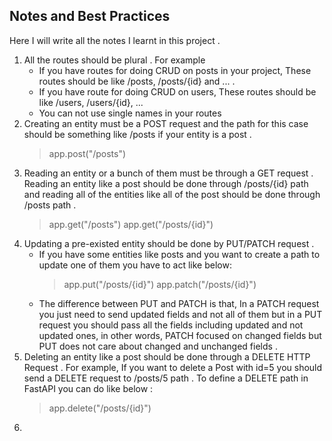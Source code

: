 ## Notes and Best Practices
Here I will write all the notes I learnt in this project . 

 1. All the routes should be plural . For example 
	 - If you have routes for doing CRUD on posts in your project, These routes should be like /posts, /posts/{id} and ... . 
	 - If you have route for doing CRUD on users, These routes should be like /users, /users/{id}, ...
	 - You can not use single names in your routes
 2. Creating an entity must be a POST request and the path for this case should be something like /posts if your entity is a post .
	> app.post("/posts")
 3. Reading an entity or a bunch of them must be through a GET request . Reading an entity like a post should be done through /posts/{id} path and reading all of the entities like all of the post should be done through /posts path .
	> app.get("/posts")
	> app.get("/posts/{id}")
 4. Updating a pre-existed entity should be done by PUT/PATCH request . 
	- If you have some entities like posts and you want to create a path to update one of them you have to act like below:
		> app.put("/posts/{id}")
		> app.patch("/posts/{id}")
	- The difference between PUT and PATCH is that, In a PATCH request you just need to send updated fields and not all of them but in a PUT request you should pass all the fields including updated and not updated ones, in other words, PATCH focused on changed fields but PUT does not care about changed and unchanged fields .
 5. Deleting an entity like a post should be done through a DELETE HTTP Request . For example, If you want to delete a Post with id=5 you should send a DELETE request to /posts/5 path . To define a DELETE path in FastAPI you can do like below :
	> app.delete("/posts/{id}")
 6. 
